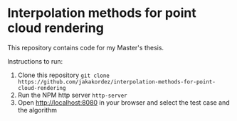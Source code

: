 # Interpolation methods for point cloud rendering

This repository contains code for my Master's thesis.

Instructions to run:

1. Clone this repository `git clone https://github.com/jakakordez/interpolation-methods-for-point-cloud-rendering`
2. Run the NPM http server `http-server`
3. Open [http://localhost:8080](http://localhost:8080) in your browser and select the test case and the algorithm